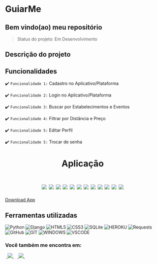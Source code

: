 <h1>GuiarMe</h1>

<h2>Bem vindo(ao) meu repositório</h2>

>Status do projeto: Em Desenvolvimento

## Descrição do projeto
<!-- 
 <p align="justify">
GuiarMe é uma plataforma do qual estou desenvolvendo o Back-end e Front-end para o MVP em uma Startup que tem como objetivo fazer...
<div> -->
 
## Funcionalidades

:heavy_check_mark: `Funcionalidade 1:` Cadastro no Aplicativo/Plataforma

:heavy_check_mark: `Funcionalidade 2:`  Login no Aplicativo/Plataforma

:heavy_check_mark: `Funcionalidade 3:` Buscar por Estabelecimentos e Eventos

:heavy_check_mark: `Funcionalidade 4:` Filtrar por Distância e Preço

:heavy_check_mark: `Funcionalidade 5:` Editar Perfil

:heavy_check_mark: `Funcionalidade 5:` Trocar de senha
 
<div align='center'>
    <h1>Aplicação<h1>
    <img src="desktop/capa mv.gif">
    <img src="desktop/capa 4k.png">
    <img src="desktop/login.png">
    <img src="desktop/index.png">
    <img src="desktop/perfil.png">
    <img src="desktop/index cndd.png">
    <img src="desktop/dash.png">
    <img src="mobile/capa.png">
    <img src="mobile/login.png">
    <img src="mobile/index.png">
    <img src="mobile/perfil.png">
    <img src="mobile/index cndd.png">
</div>
<a href="">Download App</a>
            
## Ferramentas utilizadas

![Python](https://img.shields.io/badge/Python-14354C?style=for-the-badge&logo=python&logoColor=white) 
![Django](https://img.shields.io/badge/django-%23092E20.svg?style=for-the-badge&logo=django&logoColor=white)
![HTML5](https://img.shields.io/badge/HTML5-E34F26?style=for-the-badge&logo=html5&logoColor=white)
![CSS3](https://img.shields.io/badge/CSS-239120?&style=for-the-badge&logo=css3&logoColor=white)
![SQLite](https://img.shields.io/badge/sqlite-%2307405e.svg?style=for-the-badge&logo=sqlite&logoColor=white)
![HEROKU](https://img.shields.io/badge/Heroku-430098?style=for-the-badge&logo=heroku&logoColor=white)
![Requests](https://img.shields.io/badge/Requests-%2307405e.svg?style=for-the-badge&logo=Resquests&logoColor=white)
![GitHub](https://img.shields.io/badge/GitHub-100000?style=for-the-badge&logo=github&logoColor=white)
![GIT](https://img.shields.io/badge/Git-E34F26?style=for-the-badge&logo=git&logoColor=white)
![WINDOWS](https://img.shields.io/badge/Windows-017AD7?style=for-the-badge&logo=windows&logoColor=white)
![VSCODE](https://img.shields.io/badge/-Visual%20Studio%20Code-333333?style=flat&logo=visual-studio-code&logoColor=007ACC)
   
### Você também me encontra em:
&nbsp;<a href="https://www.linkedin.com/in/habacuque-gosch-de-oliveira-993b45264/">
  <img src="https://img.shields.io/badge/linkedin-%230077B5.svg?style=for-the-badge&logo=linkedin&logoColor=white">
</a>&nbsp;
&nbsp;<a href="https://www.instagram.com/gosch_tlgd">
  <img src="https://img.shields.io/badge/Instagram-%23E4405F.svg?style=for-the-badge&logo=Instagram&logoColor=white">
</a>&nbsp;

 <!--
<h2>Guia</h2> -->

